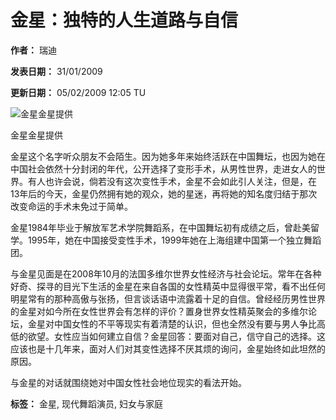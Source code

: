 # 金星：独特的人生道路与自信

**作者：** 瑞迪

**发表日期：** 31/01/2009

**更新日期：** 05/02/2009 12:05 TU

![金星金星提供](/actucn/images/110/Jin-Xing-200-1.gif)

金星金星提供

金星这个名字听众朋友不会陌生。因为她多年来始终活跃在中国舞坛，也因为她在中国社会依然十分封闭的年代，公开选择了变形手术，从男性世界，走进女人的世界。有人也许会说，倘若没有这次变性手术，金星不会如此引人关注，但是，在13年后的今天，金星仍然拥有她的观众，她的星迷，再将她的知名度归结于那次改变命运的手术未免过于简单。

金星1984年毕业于解放军艺术学院舞蹈系，在中国舞坛初有成绩之后，曾赴美留学。1995年，她在中国接受变性手术，1999年她在上海组建中国第一个独立舞蹈团。

与金星见面是在2008年10月的法国多维尔世界女性经济与社会论坛。常年在各种好奇、探寻的目光下生活的金星在来自各国的女性精英中显得很平常，看不出任何明星常有的那种高傲与张扬，但言谈话语中流露着十足的自信。曾经经历男性世界的金星对如今所在女性世界会有怎样的评价？置身世界女性精英聚会的多维尔论坛，金星对中国女性的不平等现实有着清楚的认识，但也全然没有要与男人争比高低的欲望。女性应当如何建立自信？金星回答：要面对自己，信守自己的选择。这应该也是十几年来，面对人们对其变性选择不厌其烦的询问，金星始终如此坦然的原因。

与金星的对话就围绕她对中国女性社会地位现实的看法开始。

**标签：** 金星, 现代舞蹈演员, 妇女与家庭
